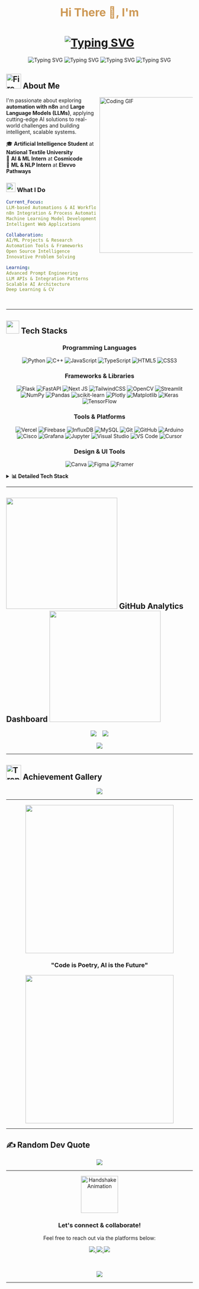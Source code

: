<h1 align="center" style="font-size: 30px; color: #CD9854;">
  Hi There 👋, I'm <br> <br>

<div align="center" style="padding-top: 10px;">
  <a href="https://github.com/Kaifi1199">
    <img 
      src="https://readme-typing-svg.demolab.com?font=Orbitron&size=32&duration=3000&pause=1000&color=CD9854&center=true&vCenter=false&repeat=false&width=500&height=60&lines=Muhammad+Kaif" 
      alt="Typing SVG" 
      style="max-width: 100%; height: auto;"
    />
  </a>
  </h1>
</div>

<p align="center">

  <!-- AI & ML Developer -->
  <img src="https://readme-typing-svg.demolab.com?font=Share+Tech+Mono&size=26&duration=8000&pause=0&color=00f7ff&center=true&vCenter=true&width=500&lines=AI+%26+ML+Developer" alt="Typing SVG" style="max-width: 100%; height: auto;" />

  <!-- AI Automation -->
  <img src="https://readme-typing-svg.demolab.com?font=Fira+Code&size=26&duration=6000&pause=2000&color=89dceb&center=true&vCenter=true&width=500&lines=AI+Automation" alt="Typing SVG" style="max-width: 100%; height: auto;" />

  <!-- Designer -->
  <img src="https://readme-typing-svg.demolab.com?font=Pacifico&size=26&duration=4000&pause=4000&color=ff6e6e&center=true&vCenter=true&width=500&lines=Designer" alt="Typing SVG" style="max-width: 100%; height: auto;" />

  <!-- Web Designer -->
  <img src="https://readme-typing-svg.demolab.com?font=Shadows+Into+Light&size=26&duration=2000&pause=6000&color=7c3aed&center=true&vCenter=true&width=500&lines=Web+Designer" alt="Typing SVG" style="max-width: 100%; height: auto;" />

</p>


## <img src="https://user-images.githubusercontent.com/74038190/216122041-518ac897-8d92-4c6b-9b3f-ca01dcaf38ee.png" alt="Fire" width="40" /> **About Me**

<img align="right" alt="Coding GIF" width="420" src="https://user-images.githubusercontent.com/74038190/229223263-cf2e4b07-2615-4f87-9c38-e37600f8381a.gif" style="max-width: 50%; height: auto; margin-left: 10px;">

<div align="left">
  
I'm passionate about exploring **automation with n8n** and **Large Language Models (LLMs)**, applying cutting-edge AI solutions to real-world challenges and building intelligent, scalable systems. <br> 

🎓 **Artificial Intelligence Student** at **National Textile University**  
💼 **AI & ML Intern** at **Cosmicode**  
🔬 **ML & NLP Intern** at **Elevvo Pathways**  
</div>


### <img src="https://user-images.githubusercontent.com/74038190/212284087-bbe7e430-757e-4901-90bf-4cd2ce3e1852.gif" width="25"> **What I Do**

```yaml
Current_Focus:
LLM-based Automations & AI Workflows
n8n Integration & Process Automation
Machine Learning Model Development
Intelligent Web Applications

Collaboration:
AI/ML Projects & Research
Automation Tools & Frameworks
Open Source Intelligence
Innovative Problem Solving

Learning:
Advanced Prompt Engineering
LLM APIs & Integration Patterns
Scalable AI Architecture
Deep Learning & CV

```

<br clear="right"/>

---

## <img src="https://user-images.githubusercontent.com/74038190/212257454-16e3712e-945a-4ca2-b238-408ad0bf87e6.gif" width="35"> **Tech Stacks**

<div align="center">
  
### Programming Languages
<p align="center">
  
![Python](https://img.shields.io/badge/python-3670A0?style=for-the-badge&logo=python&logoColor=ffdd54) ![C++](https://img.shields.io/badge/c++-%2300599C.svg?style=for-the-badge&logo=c%2B%2B&logoColor=white) ![JavaScript](https://img.shields.io/badge/javascript-%23323330.svg?style=for-the-badge&logo=javascript&logoColor=%23F7DF1E) ![TypeScript](https://img.shields.io/badge/typescript-%23007ACC.svg?style=for-the-badge&logo=typescript&logoColor=white) ![HTML5](https://img.shields.io/badge/html5-%23E34F26.svg?style=for-the-badge&logo=html5&logoColor=white) ![CSS3](https://img.shields.io/badge/css3-%231572B6.svg?style=for-the-badge&logo=css3&logoColor=white)
</p>

### Frameworks & Libraries
<p align="center">
  
![Flask](https://img.shields.io/badge/flask-%23000.svg?style=for-the-badge&logo=flask&logoColor=white) ![FastAPI](https://img.shields.io/badge/fastapi-%23009688.svg?style=for-the-badge&logo=fastapi&logoColor=white) ![Next JS](https://img.shields.io/badge/Next-black?style=for-the-badge&logo=next.js&logoColor=white) ![TailwindCSS](https://img.shields.io/badge/TailwindCSS-38B2AC?style=for-the-badge&logo=tailwind-css&logoColor=white) ![OpenCV](https://img.shields.io/badge/opencv-%23white.svg?style=for-the-badge&logo=opencv&logoColor=white) ![Streamlit](https://img.shields.io/badge/Streamlit-%23FE4B4B.svg?style=for-the-badge&logo=streamlit&logoColor=white) ![NumPy](https://img.shields.io/badge/numpy-%23013243.svg?style=for-the-badge&logo=numpy&logoColor=white) ![Pandas](https://img.shields.io/badge/pandas-%23150458.svg?style=for-the-badge&logo=pandas&logoColor=white) ![scikit-learn](https://img.shields.io/badge/scikit--learn-%23F7931E.svg?style=for-the-badge&logo=scikit-learn&logoColor=white) ![Plotly](https://img.shields.io/badge/Plotly-%233F4F75.svg?style=for-the-badge&logo=plotly&logoColor=white) ![Matplotlib](https://img.shields.io/badge/Matplotlib-%23ffffff.svg?style=for-the-badge&logo=Matplotlib&logoColor=black) ![Keras](https://img.shields.io/badge/Keras-%23D00000.svg?style=for-the-badge&logo=Keras&logoColor=white) ![TensorFlow](https://img.shields.io/badge/TensorFlow-%23FF6F00.svg?style=for-the-badge&logo=TensorFlow&logoColor=white)
</p>

### Tools & Platforms
<p align="center">
  
![Vercel](https://img.shields.io/badge/vercel-%23000000.svg?style=for-the-badge&logo=vercel&logoColor=white) ![Firebase](https://img.shields.io/badge/firebase-a08021?style=for-the-badge&logo=firebase&logoColor=ffcd34) ![InfluxDB](https://img.shields.io/badge/InfluxDB-22ADF6?style=for-the-badge&logo=InfluxDB&logoColor=white) ![MySQL](https://img.shields.io/badge/mysql-4479A1.svg?style=for-the-badge&logo=mysql&logoColor=white) ![Git](https://img.shields.io/badge/git-%23F05033.svg?style=for-the-badge&logo=git&logoColor=white) ![GitHub](https://img.shields.io/badge/github-%23121011.svg?style=for-the-badge&logo=github&logoColor=white) ![Arduino](https://img.shields.io/badge/-Arduino-00979D?style=for-the-badge&logo=Arduino&logoColor=white) ![Cisco](https://img.shields.io/badge/cisco-%23049fd9.svg?style=for-the-badge&logo=cisco&logoColor=black) ![Grafana](https://img.shields.io/badge/grafana-%23F46800.svg?style=for-the-badge&logo=grafana&logoColor=white) ![Jupyter](https://img.shields.io/badge/jupyter-F37626?style=for-the-badge&logo=jupyter&logoColor=white) ![Visual Studio](https://img.shields.io/badge/visual%20studio-5C2D91?style=for-the-badge&logo=visual-studio&logoColor=white) ![VS Code](https://img.shields.io/badge/VS%20Code-007ACC?style=for-the-badge&logo=visual-studio-code&logoColor=white) ![Cursor](https://img.shields.io/badge/Cursor-1E1E1E?style=for-the-badge&logo=cursor&logoColor=white)
</p>

### Design & UI Tools
<p align="center">
  
![Canva](https://img.shields.io/badge/Canva-%2300C4CC.svg?style=for-the-badge&logo=Canva&logoColor=white) ![Figma](https://img.shields.io/badge/figma-%23F24E1E.svg?style=for-the-badge&logo=figma&logoColor=white) ![Framer](https://img.shields.io/badge/Framer-black?style=for-the-badge&logo=framer&logoColor=blue)
</p>

</div>

<details>
<summary><b>📊 Detailed Tech Stack</b></summary>

<div align="center" style="overflow-x: auto;">

| **Category** | **Technologies** |
|:---:|:---|
| **Languages** | ![Python](https://img.shields.io/badge/Python-3776AB?style=flat-square&logo=python&logoColor=white) ![JavaScript](https://img.shields.io/badge/JavaScript-F7DF1E?style=flat-square&logo=javascript&logoColor=black) ![TypeScript](https://img.shields.io/badge/TypeScript-3178C6?style=flat-square&logo=typescript&logoColor=white) ![C++](https://img.shields.io/badge/C++-00599C?style=flat-square&logo=cplusplus&logoColor=white) |
| **Frontend** | ![Next.js](https://img.shields.io/badge/Next.js-000?style=flat-square&logo=nextdotjs&logoColor=white) ![HTML5](https://img.shields.io/badge/HTML5-E34F26?style=flat-square&logo=html5&logoColor=white) ![CSS3](https://img.shields.io/badge/CSS3-1572B6?style=flat-square&logo=css3&logoColor=white) ![Tailwind CSS](https://img.shields.io/badge/Tailwind_CSS-06B6D4?style=flat-square&logo=tailwindcss&logoColor=white) |
| **Backend** | ![Flask](https://img.shields.io/badge/Flask-000?style=flat-square&logo=flask&logoColor=white) ![Next.js](https://img.shields.io/badge/Next.js-000?style=flat-square&logo=nextdotjs&logoColor=white) ![FastAPI](https://img.shields.io/badge/FastAPI-009688?style=flat-square&logo=fastapi&logoColor=white) |
| **AI/ML** | ![TensorFlow](https://img.shields.io/badge/TensorFlow-FF6F00?style=flat-square&logo=tensorflow&logoColor=white) ![Keras](https://img.shields.io/badge/Keras-D00000?style=flat-square&logo=keras&logoColor=white) ![OpenCV](https://img.shields.io/badge/OpenCV-5C3EE8?style=flat-square&logo=opencv&logoColor=white) ![scikit-learn](https://img.shields.io/badge/scikit--learn-F7931E?style=flat-square&logo=scikitlearn&logoColor=white) <br> ![NumPy](https://img.shields.io/badge/NumPy-013243?style=flat-square&logo=numpy&logoColor=white) ![Pandas](https://img.shields.io/badge/Pandas-150458?style=flat-square&logo=pandas&logoColor=white) ![Plotly](https://img.shields.io/badge/Plotly-3F4F75?style=flat-square&logo=plotly&logoColor=white) ![Matplotlib](https://img.shields.io/badge/Matplotlib-11557c?style=flat-square&logo=matplotlib&logoColor=white) ![Streamlit](https://img.shields.io/badge/Streamlit-FF4B4B?style=flat-square&logo=streamlit&logoColor=white) |
| **Database** | ![MySQL](https://img.shields.io/badge/MySQL-4479A1?style=flat-square&logo=mysql&logoColor=white) ![Firebase](https://img.shields.io/badge/Firebase-FFCA28?style=flat-square&logo=firebase&logoColor=black) ![InfluxDB](https://img.shields.io/badge/InfluxDB-22ADF6?style=flat-square&logo=influxdb&logoColor=white) |
| **DevOps** | ![Git](https://img.shields.io/badge/Git-F05032?style=flat-square&logo=git&logoColor=white) ![GitHub](https://img.shields.io/badge/GitHub-181717?style=flat-square&logo=github&logoColor=white) ![Vercel](https://img.shields.io/badge/Vercel-000?style=flat-square&logo=vercel&logoColor=white) |
| **Design** | ![Figma](https://img.shields.io/badge/Figma-F24E1E?style=flat-square&logo=figma&logoColor=white) ![Canva](https://img.shields.io/badge/Canva-00C4CC?style=flat-square&logo=canva&logoColor=white) ![Framer](https://img.shields.io/badge/Framer-0055FF?style=flat-square&logo=framer&logoColor=white) |
| **Tools & Platforms** | ![Arduino](https://img.shields.io/badge/-Arduino-00979D?style=flat-square&logo=Arduino&logoColor=white) ![Jupyter](https://img.shields.io/badge/Jupyter-F37626?style=flat-square&logo=jupyter&logoColor=white) ![Visual Studio](https://img.shields.io/badge/Visual%20Studio-5C2D91?style=flat-square&logo=visual-studio&logoColor=white) ![VS Code](https://img.shields.io/badge/VS%20Code-007ACC?style=flat-square&logo=visual-studio-code&logoColor=white) ![Cursor](https://img.shields.io/badge/Cursor-1E1E1E?style=flat-square&logo=cursor&logoColor=white) <br> ![Cisco](https://img.shields.io/badge/cisco-%23049fd9.svg?style=flat-square&logo=cisco&logoColor=black) ![Grafana](https://img.shields.io/badge/grafana-%23F46800.svg?style=flat-square&logo=grafana&logoColor=white) |

</div>

</details>

---

## <img src="https://user-images.githubusercontent.com/74038190/212284158-e840e285-664b-44d7-b79b-e264b5e54825.gif" width="300" style="max-width: 100%; height: auto;"> **GitHub Analytics Dashboard** <img src="https://user-images.githubusercontent.com/74038190/212284158-e840e285-664b-44d7-b79b-e264b5e54825.gif" width="300" style="max-width: 100%; height: auto;">

<p align="center">
  <img src="https://github-readme-stats.vercel.app/api?username=Kaifi1199&theme=tokyonight&hide_border=true&include_all_commits=true&count_private=false" style="max-width: 49%; height: auto;" />
  &nbsp;&nbsp;
  <img src="https://nirzak-streak-stats.vercel.app/?user=Kaifi1199&theme=tokyonight&hide_border=true" style="max-width: 49%; height: auto;" />
</p>

<p align="center">
  <img src="https://github-readme-stats.vercel.app/api/top-langs/?username=Kaifi1199&theme=tokyonight&hide_border=true&include_all_commits=true&count_private=false&layout=compact" style="max-width: 100%; height: auto;" />
</p>

---

## <img src="https://user-images.githubusercontent.com/74038190/216122065-2f028bae-25d6-4a3c-bc9f-175394ed5011.png" alt="Trophy" width="40" /> **Achievement Gallery**
<div align="center">
  <img src="https://github-profile-trophy.vercel.app/?username=Kaifi1199&theme=tokyonight&no-frame=true&no-bg=true&margin-w=8&margin-h=8&row=2&column=4" style="max-width: 100%; height: auto;" />
</div>

---

<div align="center">
  <img src="https://user-images.githubusercontent.com/74038190/212284158-e840e285-664b-44d7-b79b-e264b5e54825.gif" width="400" style="max-width: 100%; height: auto;">
  
  ### **"Code is Poetry, AI is the Future"** 
  
  <img src="https://user-images.githubusercontent.com/74038190/212284158-e840e285-664b-44d7-b79b-e264b5e54825.gif" width="400" style="max-width: 100%; height: auto;">
</div>

---

## ✍️ Random Dev Quote
<p align="center">
  <img src="https://quotes-github-readme.vercel.app/api?type=vertical&theme=tokyonight" style="max-width: 100%; height: auto;" />
</p>


---

<div align="center">

<img src="https://media.giphy.com/media/QMkPpxPDYY0fu/giphy.gif" width="100" alt="Handshake Animation" style="max-width: 100%; height: auto;" />

  <h3>Let's connect & collaborate!</h3>

  <p>Feel free to reach out via the platforms below:</p>

  <a href="https://linkedin.com/in/muhammad-kaif-7a8a18286/" target="_blank">
    <img src="https://img.shields.io/badge/LinkedIn-0077B5?style=for-the-badge&logo=linkedin&logoColor=white" />
  </a>
  <a href="mailto:2004mkaif@gmail.com" target="_blank">
    <img src="https://img.shields.io/badge/Gmail-D14836?style=for-the-badge&logo=gmail&logoColor=white" />
  </a>
  <a href="https://github.com/Kaifi1199" target="_blank">
    <img src="https://img.shields.io/badge/GitHub-100000?style=for-the-badge&logo=github&logoColor=white" />
  </a>

  <br/><br/>
  <img src="https://readme-typing-svg.herokuapp.com/?lines=Thank+you+for+visiting!;Happy+Coding+💻&center=true&width=380&height=45" style="max-width: 100%; height: auto;">
  
</div>

---
